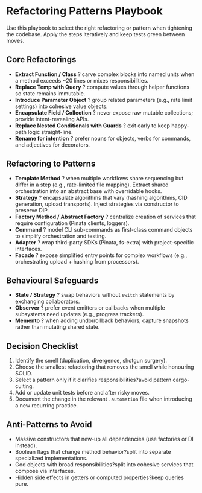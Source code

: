 # Refactoring Patterns Playbook

Use this playbook to select the right refactoring or pattern when tightening the codebase. Apply the steps iteratively and keep tests green between moves.

## Core Refactorings

- **Extract Function / Class** ? carve complex blocks into named units when a method exceeds ~20 lines or mixes responsibilities.
- **Replace Temp with Query** ? compute values through helper functions so state remains immutable.
- **Introduce Parameter Object** ? group related parameters (e.g., rate limit settings) into cohesive value objects.
- **Encapsulate Field / Collection** ? never expose raw mutable collections; provide intent-revealing APIs.
- **Replace Nested Conditionals with Guards** ? exit early to keep happy-path logic straight-line.
- **Rename for intention** ? prefer nouns for objects, verbs for commands, and adjectives for decorators.

## Refactoring to Patterns

- **Template Method** ? when multiple workflows share sequencing but differ in a step (e.g., rate-limited file mapping). Extract shared orchestration into an abstract base with overridable hooks.
- **Strategy** ? encapsulate algorithms that vary (hashing algorithms, CID generation, upload transports). Inject strategies via constructor to preserve DIP.
- **Factory Method / Abstract Factory** ? centralize creation of services that require configuration (Pinata clients, loggers).
- **Command** ? model CLI sub-commands as first-class command objects to simplify orchestration and testing.
- **Adapter** ? wrap third-party SDKs (Pinata, fs-extra) with project-specific interfaces.
- **Facade** ? expose simplified entry points for complex workflows (e.g., orchestrating upload + hashing from processors).

## Behavioural Safeguards

- **State / Strategy** ? swap behaviors without `switch` statements by exchanging collaborators.
- **Observer** ? prefer event emitters or callbacks when multiple subsystems need updates (e.g., progress trackers).
- **Memento** ? when adding undo/rollback behaviors, capture snapshots rather than mutating shared state.

## Decision Checklist

1. Identify the smell (duplication, divergence, shotgun surgery).
2. Choose the smallest refactoring that removes the smell while honouring SOLID.
3. Select a pattern only if it clarifies responsibilities?avoid pattern cargo-culting.
4. Add or update unit tests before and after risky moves.
5. Document the change in the relevant `.automation` file when introducing a new recurring practice.

## Anti-Patterns to Avoid

- Massive constructors that new-up all dependencies (use factories or DI instead).
- Boolean flags that change method behavior?split into separate specialized implementations.
- God objects with broad responsibilities?split into cohesive services that compose via interfaces.
- Hidden side effects in getters or computed properties?keep queries pure.
